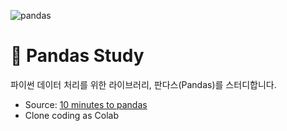 ![pandas](https://pandas.pydata.org/docs/_static/pandas.svg)

# 🐼 Pandas Study
파이썬 데이터 처리를 위한 라이브러리, 판다스(Pandas)를 스터디합니다.
* Source: [10 minutes to pandas](https://pandas.pydata.org/pandas-docs/stable/user_guide/10min.html#minutes-to-pandas)
* Clone coding as Colab
